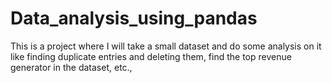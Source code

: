 # Data_analysis_using_pandas
This is a project where I will take a small dataset and do some analysis on it like finding duplicate entries and deleting them, find the top revenue generator in the dataset, etc.,
